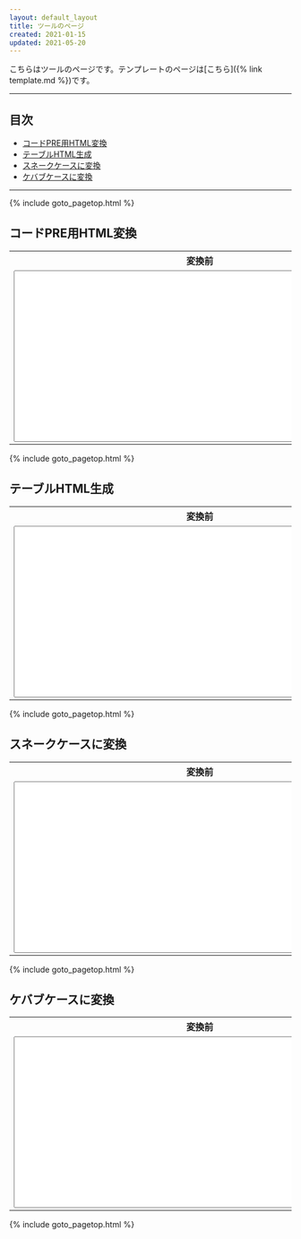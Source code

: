 ```yaml
---
layout: default_layout
title: ツールのページ
created: 2021-01-15
updated: 2021-05-20
---
```

こちらはツールのページです。テンプレートのページは[こちら]({% link template.md %})です。

- - -
## <a name="index">目次</a>

- [コードPRE用HTML変換](#code-box)
- [テーブルHTML生成](#table-html)
- [スネークケースに変換](#snake-case)
- [ケバブケースに変換](#kebab-case)

- - -

{% include goto_pagetop.html %}

## <a name="code-box">コードPRE用HTML変換</a>

<table>
    <tr>
        <th>変換前</th>
        <th></th>
        <th>変換後</th>
    </tr>
    <tr>
        <td>
            <textarea id="CodeBoxConvertBefore" rows="20" cols="80"></textarea>
        </td>
        <td>
            <table style="border: 0px;">
                <tr><td style="border: 0px;"><input type="button" id="CodeBoxConvertBtn" value="変換 -&gt;"></td></tr>
                <tr><td style="border: 0px;"><input type="button" id="CodeBoxClearBtn" value="クリア"></td></tr>
            </table>
        </td>
        <td>
            <textarea id="CodeBoxConvertAfter" rows="20" cols="80"></textarea>
        </td>
    </tr>
</table>

{% include goto_pagetop.html %}

## <a name="table-html">テーブルHTML生成</a>

<table>
    <tr>
        <th>変換前</th>
        <th></th>
        <th>変換後</th>
    </tr>
    <tr>
        <td>
            <textarea id="TableHtmlConvertBefore" rows="20" cols="80"></textarea>
        </td>
        <td>
            <table style="border: 0px;">
                <tr><td style="border: 0px;"><input type="button" id="TableHtmlConvertBtn" value="変換 -&gt;"></td></tr>
                <tr><td style="border: 0px;"><input type="button" id="TableHtmlClearBtn" value="クリア"></td></tr>
            </table>
        </td>
        <td>
            <textarea id="TableHtmlConvertAfter" rows="20" cols="80"></textarea>
        </td>
    </tr>
</table>

{% include goto_pagetop.html %}

## <a name="snake-case">スネークケースに変換</a>

<table>
    <tr>
        <th>変換前</th>
        <th></th>
        <th>変換後</th>
    </tr>
    <tr>
        <td>
            <textarea id="SnakeCaseConvertBefore" rows="20" cols="80"></textarea>
        </td>
        <td>
            <table style="border: 0px;">
                <tr><td style="border: 0px;"><input type="button" id="SnakeCaseConvertBtn" value="変換 -&gt;"></td></tr>
                <tr><td style="border: 0px;"><input type="button" id="SnakeCaseClearBtn" value="クリア"></td></tr>
            </table>
        </td>
        <td>
            <textarea id="SnakeCaseConvertAfter" rows="20" cols="80"></textarea>
        </td>
    </tr>
</table>

{% include goto_pagetop.html %}

## <a name="kebab-case">ケバブケースに変換</a>

<table>
    <tr>
        <th>変換前</th>
        <th></th>
        <th>変換後</th>
    </tr>
    <tr>
        <td>
            <textarea id="KebabCaseConvertBefore" rows="20" cols="80"></textarea>
        </td>
        <td>
            <table style="border: 0px;">
                <tr><td style="border: 0px;"><input type="button" id="KebabCaseConvertBtn" value="変換 -&gt;"></td></tr>
                <tr><td style="border: 0px;"><input type="button" id="KebabCaseClearBtn" value="クリア"></td></tr>
            </table>
        </td>
        <td>
            <textarea id="KebabCaseConvertAfter" rows="20" cols="80"></textarea>
        </td>
    </tr>
</table>

{% include goto_pagetop.html %}

<script>
document.getElementById('CodeBoxConvertBtn').addEventListener('click', () => {
    let before = document.getElementById('CodeBoxConvertBefore');
    let after = document.getElementById('CodeBoxConvertAfter');
    after.value = before.value.replace(/&/g, '&amp;')
                              .replace(/\</g, '&lt;')
                              .replace(/\>/g, '&gt;');
}, false);

document.getElementById('CodeBoxClearBtn').addEventListener('click', () => {
    let after = document.getElementById('CodeBoxConvertAfter');
    after.value = '';
}, false);


document.getElementById('TableHtmlConvertBtn').addEventListener('click', () => {
    let before = document.getElementById('TableHtmlConvertBefore');
    let after = document.getElementById('TableHtmlConvertAfter');
    let lines = before.value.split(/\r?\n/);
    after.value = '';
    after.value += '<table class="normal">\n';
    for (let i = 0; i < lines.length; i++) {
        after.value += '\t<tr>\n';
        let columns = lines[i].split(/\t/);
        columns.forEach(col => {
            if (i == 0) {
                after.value += '\t\t<th markdown="span">' + col + '</th>\n';
            } else {
                after.value += '\t\t<td markdown="span">' + col + '</td>\n';
            }
        });
        after.value += '\t</tr>\n';
    }
    after.value += '</table>';
}, false);

document.getElementById('TableHtmlClearBtn').addEventListener('click', () => {
    let after = document.getElementById('TableHtmlConvertAfter');
    after.value = ''
}, false);

document.getElementById('SnakeCaseConvertBtn').addEventListener('click', () => {
    let before = document.getElementById('SnakeCaseConvertBefore');
    let after = document.getElementById('SnakeCaseConvertAfter');
    let lines = before.value.split(/\r?\n/);
    after.value = '';
    for (let i = 0; i < lines.length; i++) {
        after.value += lines[i].toLowerCase().replace(/[\s_-]+/g, '_');
        after.value += '\n';
    }
}, false);

document.getElementById('SnakeCaseClearBtn').addEventListener('click', () => {
    let after = document.getElementById('SnakeCaseConvertAfter');
    after.value = '';
}, false);

document.getElementById('KebabCaseConvertBtn').addEventListener('click', () => {
    let before = document.getElementById('KebabCaseConvertBefore');
    let after = document.getElementById('KebabCaseConvertAfter');
    let lines = before.value.split(/\r?\n/);
    after.value = '';
    for (let i = 0; i < lines.length; i++) {
        after.value += lines[i].toLowerCase().replace(/[\s_-]+/g, '-');
        after.value += '\n';
    }
}, false);

document.getElementById('KebabCaseClearBtn').addEventListener('click', () => {
    let after = document.getElementById('KebabCaseConvertAfter');
    after.value = '';
}, false);

</script>